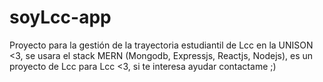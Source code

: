 # soyLcc-app
Proyecto para la gestión de la trayectoria estudiantil de Lcc en la UNISON <3, 
se usara el stack MERN (Mongodb, Expressjs, Reactjs, Nodejs), 
es un proyecto de Lcc para Lcc <3, si te interesa ayudar contactame ;)

